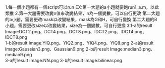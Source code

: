 1.每一個小題都有一個script可以run  EX:第一大題的a小題就要跑run1_a.m，以此類推
2.第一大題需要改變n值來改變結果，n為一個變數，可以自行更改
  第二大題的a小題，需要更改mask以改變結果，mask為G和H，可自行變換
  第二大題的B小題，需要更改size以改變結果，size為一個變數，可自行更換
3.1-a的result Image:DCT2.png、DCT4.png、DCT8.png、IDCT2.png、IDCT4.png、IDCT8.png  
  1-b的result Image:YIQ.png、YIQ2.png、YIQ4.png、YIQ8.png
  2-a的result Image:Gaussian3.png、Gaussian9.png 
  2-b的result Image:median3.png、median9.png  
  3-a的result Image:NN.png
  3-b的result Image:bilinear.png
  